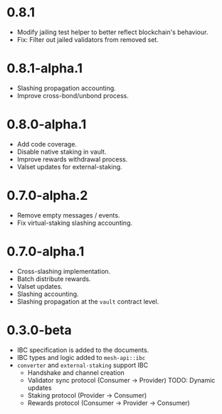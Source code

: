 # 0.8.1

- Modify jailing test helper to better reflect blockchain's behaviour.
- Fix: Filter out jailed validators from removed set.

# 0.8.1-alpha.1

- Slashing propagation accounting.
- Improve cross-bond/unbond process.

# 0.8.0-alpha.1

- Add code coverage.
- Disable native staking in vault.
- Improve rewards withdrawal process.
- Valset updates for external-staking.

# 0.7.0-alpha.2

- Remove empty messages / events.
- Fix virtual-staking slashing accounting.

# 0.7.0-alpha.1

- Cross-slashing implementation.
- Batch distribute rewards.
- Valset updates.
- Slashing accounting.
- Slashing propagation at the `vault` contract level.

# 0.3.0-beta

- IBC specification is added to the documents.
- IBC types and logic added to `mesh-api::ibc`
- `converter` and `external-staking` support IBC
  - Handshake and channel creation
  - Validator sync protocol (Consumer -> Provider)
    TODO: Dynamic updates
  - Staking protocol (Provider -> Consumer)
  - Rewards protocol (Consumer -> Provider -> Consumer)
